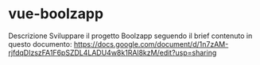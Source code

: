 # vue-boolzapp



Descrizione
Sviluppare il progetto Boolzapp seguendo il brief contenuto in questo documento:
https://docs.google.com/document/d/1n7zAM-rjfdqDIzszFA1F6pSZDL4LADU4w8k1RAl8kzM/edit?usp=sharing